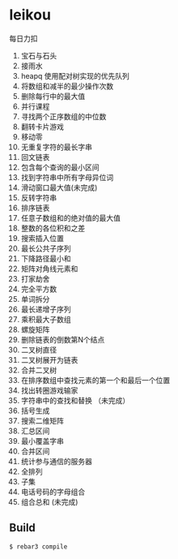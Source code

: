 leikou
=====

每日力扣

1. 宝石与石头
2. 接雨水
3. heapq 使用配对树实现的优先队列
4. 将数组和减半的最少操作次数
5. 删除每行中的最大值
6. 并行课程 
7. 寻找两个正序数组的中位数
8. 翻转卡片游戏 
9. 移动零 
10. 无重复字符的最长字串 
11. 回文链表
12. 包含每个查询的最小区间
13. 找到字符串中所有字母异位词
14. 滑动窗口最大值(未完成)
15. 反转字符串
16. 排序链表 
17. 任意子数组和的绝对值的最大值
18. 整数的各位积和之差
19. 搜索插入位置
20. 最长公共子序列
21. 下降路径最小和
22. 矩阵对角线元素和
23. 打家劫舍
24. 完全平方数
25. 单词拆分
26. 最长递增子序列
27. 乘积最大子数组
28. 螺旋矩阵
29. 删除链表的倒数第N个结点
30. 二叉树直径
31. 二叉树展开为链表
32. 合并二叉树
33. 在排序数组中查找元素的第一个和最后一个位置 
34. 找出转圈游戏输家
35. 字符串中的查找和替换 （未完成）
36. 括号生成
37. 搜索二维矩阵
38. 汇总区间
39. 最小覆盖字串
40. 合并区间
41. 统计参与通信的服务器
42. 全排列
43. 子集
44. 电话号码的字母组合
45. 组合总和  (未完成)






Build
-----

    $ rebar3 compile
